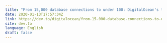 ```yaml
---
title: "From 15,000 database connections to under 100: DigitalOcean's tale of tech debt"
date: 2020-01-13T17:57:34Z
link: https://dev.to/digitalocean/from-15-000-database-connections-to-under-100-digitalocean-s-tale-of-tech-debt-43bj?utm_medium=RSS&utm_source=news.12bit.vn
site: dev.to
language: English
draft: false
---
```


